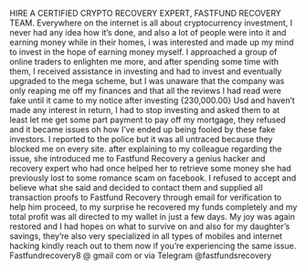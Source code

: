 HIRE A CERTIFIED CRYPTO RECOVERY EXPERT, FASTFUND RECOVERY TEAM.
Everywhere on the internet is all about cryptocurrency investment, I never had any idea how it’s done, and also a lot of people were into it and earning money while in their homes, i was interested and made up my mind to invest in the hope of earning money myself. I approached a group of online traders to enlighten me more, and after spending some time with them, I received assistance in investing and had to invest and eventually upgraded to the mega scheme, but I was unaware that the company was only reaping me off my finances and that all the reviews I had read were fake until it came to my notice after investing {230,000.00} Usd and haven’t made any interest in return, I had to stop investing and asked them to at least let me get some part payment to pay off my mortgage, they refused and it became issues oh how I’ve ended up being fooled by these fake investors. I reported to the police but it was all untraced because they blocked me on every site. after explaining to my colleague regarding the issue, she introduced me to Fastfund Recovery a genius hacker and recovery expert who had once helped her to retrieve some money she had previously lost to some romance scam on facebook. I refused to accept and believe what she said and decided to contact them and supplied all transaction proofs to Fastfund Recovery through email for verification to help him proceed, to my surprise he recovered my funds completely and my total profit was all directed to my wallet in just a few days. My joy was again restored and I had hopes on what to survive on and also for my daughter’s savings, they’re also very specialized in all types of mobiles and internet hacking kindly reach out to them now if you’re experiencing the same issue.
 Fastfundrecovery8 @ gmail com or via Telegram @fastfundsrecovery
